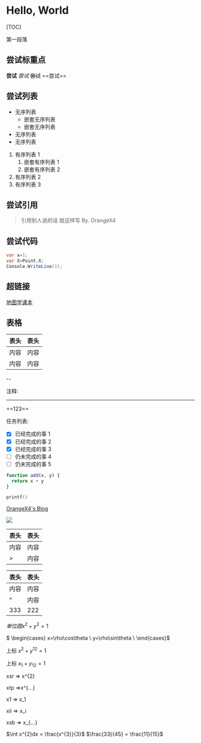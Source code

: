 # Hello, World

[TOC]

第一段落

## 尝试标重点

**尝试** *尝试* ~~尝试~~ ==尝试==

## 尝试列表

* 无序列表
  * 嵌套无序列表
  * 嵌套无序列表
* 无序列表
* 无序列表

1. 有序列表 1
    1. 嵌套有序列表 1
    2. 嵌套有序列表 2
2. 有序列表 2
3. 有序列表 3
  
## 尝试引用

> 引用别人说的话
> 就这样写
> By. OrangeX4

## 尝试代码

```csharp
var x=1;
var X=Point.X;
Console.WriteLine(1);
```

## 超链接

[地图学课本](C:\Users\沈渤\Desktop\地图学课件)

## 表格

| 表头 | 表头 |
| ---- | ---- |
| 内容 | 内容 |
| 内容 | 内容 |
--

注释:

<!-- 你看不见我 -->

---
==123==

任务列表:

* [x] 已经完成的事 1
* [x] 已经完成的事 2
* [x] 已经完成的事 3
* [ ] 仍未完成的事 4
* [ ] 仍未完成的事 5

``` javascript {.line-numbers}
function add(x, y) {
  return x + y
}

```

```c++
printf()
```

[OrangeX4's Blog](https://orangex4.cool/)

![](images/2022-04-18-22-40-08.png)

| 表头 | 表头 |
| ---- | ---- |
| 内容 | 内容 |
| >    | 内容 |

| 表头 | 表头 |
| ---- | ---- |
| 内容 | 内容 |
| ^    | 内容 |
| 333  | 222  | 111 |

*单位圆*$x^2+y^2=1$

$
\begin{cases}
x=\rho\cos\theta \\
y=\rho\sin\theta \\
\end{cases}$

上标 $x^2 + y^{12} = 1$

上标 $x_1 + y_{12} = 1$

xsr  =>  x^{2}

xtp  =>x^{...}

x1  =>  x_1

xii  =>  x_i

xsb  =>  x_{...}

$\int x^{2}dx = \frac{x^{3}}{3}$
$\frac{33}{45} = \frac{11}{15}$
